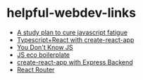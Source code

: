 # helpful-webdev-links
<ul>
  <li><a href="https://medium.freecodecamp.org/a-study-plan-to-cure-javascript-fatigue-8ad3a54f2eb1">A study plan to cure javascript fatigue</a></li>
  <li><a href="https://levelup.gitconnected.com/typescript-and-react-using-create-react-app-a-step-by-step-guide-to-setting-up-your-first-app-6deda70843a4">Typescript+React with create-react-app</a></li>
  <li><a href="https://github.com/getify/You-Dont-Know-JS">You Don't Know JS</a></li>
  <li><a href="https://i.redd.it/vezwyo0qq4lz.png">JS eco boilerplate</a></li>
  <li><a href="https://daveceddia.com/create-react-app-express-backend/">create-react-app with Express Backend</a></li>
  <li><a href="https://reacttraining.com/react-router/web/guides/philosophy">React Router</a></li>
</ul>
